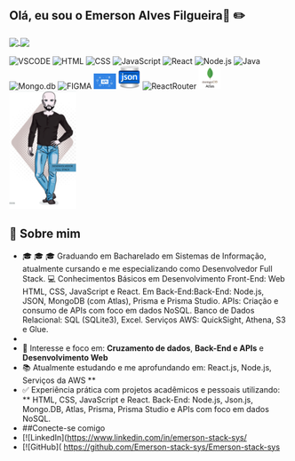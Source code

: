 ## Olá, eu sou o Emerson Alves Filgueira👋 :pencil2:


<a href="https://github.com/anuraghazra/github-readme-stats">
  <img height=200 align="center" src="https://github-readme-stats.vercel.app/api?username=emerson-stack-sys&show_icons=true&theme=dark" />
</a>
<a href="https://github.com/anuraghazra/convoychat">
  <img height=200 align="center" src="https://github-readme-stats.vercel.app/api/top-langs?username=emerson-stack-sys&layout=compact&langs_count=8&card_width=320&theme=dark" />
</a>

<div styles"display: inline_block"><br>
  <img src="https://raw.githubusercontent.com/marwin1991/profile-technology-icons/refs/heads/main/icons/visual_studio_code.png" alt="VSCODE" width="40"/>
<img src="https://raw.githubusercontent.com/marwin1991/profile-technology-icons/main/icons/html.png" alt="HTML" width="40"/>
<img src="https://raw.githubusercontent.com/marwin1991/profile-technology-icons/refs/heads/main/icons/css.png" alt="CSS" width="40"/>
 <img src="https://raw.githubusercontent.com/marwin1991/profile-technology-icons/refs/heads/main/icons/javascript.png" alt="JavaScript" width="40"/>
  <img src="https://raw.githubusercontent.com/marwin1991/profile-technology-icons/refs/heads/main/icons/react.png" alt="React" width="40"/>
  <img src="https://raw.githubusercontent.com/marwin1991/profile-technology-icons/refs/heads/main/icons/node_js.png" alt="Node.js" width="40"/>
  <img src="https://raw.githubusercontent.com/marwin1991/profile-technology-icons/refs/heads/main/icons/java.png" alt="Java" width="40"/>
  <img src="https://raw.githubusercontent.com/marwin1991/profile-technology-icons/refs/heads/main/icons/mongodb.png" alt="Mongo.db" width="40"/>
<img src="https://raw.githubusercontent.com/marwin1991/profile-technology-icons/refs/heads/main/icons/figma.png" alt="FIGMA" width="40"/>
  <img src="https://github.com/Emerson-stack-sys/Gerenciador-usuarios-BackEnd/blob/main/docs/api.jpeg?raw=true" alt="API" width="40"/>
   <img src="https://github.com/Emerson-stack-sys/Gerenciador-usuarios-BackEnd/blob/main/docs/jsonJS.jpeg?raw=true" alt="JSON" width="40"/>
   <img src="https://raw.githubusercontent.com/Emerson-stack-sys/Gerenciador-usuarios-FrontEnd/d13fdaf69b841b7584bf544c0f28f70a6ccd64e1/src/assets/REACT-ROUTER.jpeg" alt="ReactRouter" width="60"/>
   <img src="https://github.com/Emerson-stack-sys/Gerenciador-usuarios-BackEnd/blob/main/docs/Atlas.jpeg?raw=true" alt="AtlasPrisma" width="40"/>
  

<img src="https://raw.githubusercontent.com/Emerson-stack-sys/Gerenciador-usuarios-BackEnd/12996785a0543cb18082a074cf68b9a1a3ee9058/docs/Avatar.png" alt="Avatar" width="120"/>  
 
</div>

## 🚀 Sobre mim
- 🎓 :mortar_board: 🎓 Graduando em Bacharelado em Sistemas de Informação, atualmente cursando e me especializando como Desenvolvedor Full Stack. 💻 Conhecimentos Básicos em Desenvolvimento Front-End: Web HTML, CSS, JavaScript e React. Em Back-End:Back-End: Node.js, JSON, MongoDB (com Atlas), Prisma e Prisma Studio. APIs: Criação e consumo de APIs com foco em dados NoSQL. Banco de Dados Relacional: SQL (SQLite3), Excel. Serviços AWS: QuickSight, Athena, S3 e Glue.
- 
-  🔎 Interesse e foco em: **Cruzamento de dados**, **Back-End e APIs** e **Desenvolvimento Web**
- 📚 Atualmente estudando e me aprofundando em: React.js,  Node.js, Serviços da AWS **
- ✅ Experiência prática com projetos acadêmicos e pessoais utilizando: ** HTML, CSS, JavaScript e React.  Back-End: Node.js, Json.js, Mongo.DB, Atlas, Prisma, Prisma Studio e APIs com foco em dados NoSQL.
- ##Conecte-se comigo
- [![LinkedIn](https://www.linkedin.com/in/emerson-stack-sys/
- [![GitHub]( https://github.com/Emerson-stack-sys/Emerson-stack-sys
<br>
<br>
<br>




